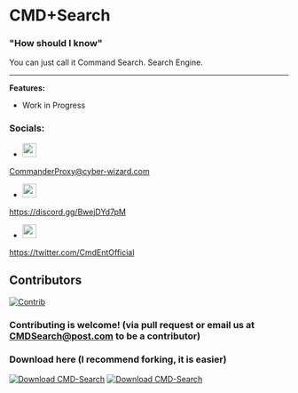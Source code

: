 # CMD+Search
### "How should I know"
You can just call it Command Search. Search Engine.
***
**Features:**  
- Work in Progress

### Socials:
- <img src="static/assets/other/email.svg" width="25" height="25">   
CommanderProxy@cyber-wizard.com
- <img src="static/assets/other/discord.svg" width="25" height="25">  
https://discord.gg/BwejDYd7pM
- <img src="static/assets/other/x.png" width="25" height="25">  
https://twitter.com/CmdEntOfficial 

## Contributors
[![Contrib](https://contrib.rocks/image?repo=Command-Enterprises/CMD-Search)](https://github.com/Command-Enterprises/CMD-Search/graphs/contributors)

### Contributing is welcome! (via pull request or email us at CMDSearch@post.com to be a contributor)

### Download here (I recommend forking, it is easier)
[![Download CMD-Search](https://a.fsdn.com/con/app/sf-download-button)](https://sourceforge.net/projects/cmd-search/files/latest/download) [![Download CMD-Search](https://img.shields.io/sourceforge/dt/cmd-search.svg)](https://sourceforge.net/projects/cmd-search/files/latest/download)
